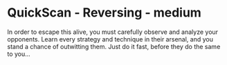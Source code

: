 # QuickScan - Reversing - medium

In order to escape this alive, you must carefully observe and analyze your opponents. Learn every strategy and technique in their arsenal, and you stand a chance of outwitting them. Just do it fast, before they do the same to you...

